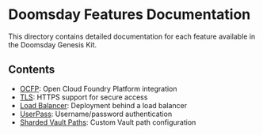 # Doomsday Features Documentation

This directory contains detailed documentation for each feature available in the Doomsday Genesis Kit.

## Contents

- [OCFP](ocfp.md): Open Cloud Foundry Platform integration
- [TLS](tls.md): HTTPS support for secure access
- [Load Balancer](lb.md): Deployment behind a load balancer
- [UserPass](userpass.md): Username/password authentication
- [Sharded Vault Paths](sharded-vault-paths.md): Custom Vault path configuration
